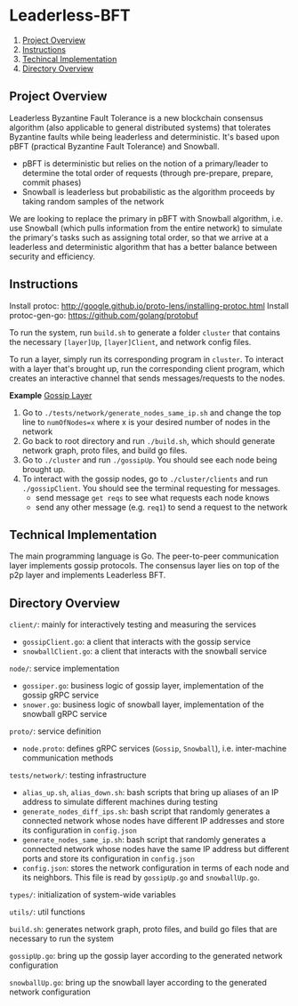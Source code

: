 # Leaderless-BFT
1. [Project Overview](##Project-Overview)
2. [Instructions](##Instructions)
3. [Techincal Implementation](##Technical-Implementation)
4. [Directory Overview](##Directory-Overview)

## Project Overview
Leaderless Byzantine Fault Tolerance is a new blockchain consensus algorithm (also applicable to general distributed systems) that tolerates Byzantine faults while being leaderless and deterministic. It's based upon pBFT (practical Byzantine Fault Tolerance) and Snowball. 
* pBFT is deterministic but relies on the notion of a primary/leader to determine the total order of requests (through pre-prepare, prepare, commit phases)
* Snowball is leaderless but probabilistic as the algorithm proceeds by taking random samples of the network

We are looking to replace the primary in pBFT with Snowball algorithm, i.e. use Snowball (which pulls information from the entire network) to simulate the primary's tasks such as assigning total order, so that we arrive at a leaderless and deterministic algorithm that has a better balance between security and efficiency.

## Instructions
Install protoc: http://google.github.io/proto-lens/installing-protoc.html
Install protoc-gen-go: https://github.com/golang/protobuf

To run the system, run `build.sh` to generate a folder `cluster` that contains the necessary `[layer]Up`, `[layer]Client`, and network config files.

To run a layer, simply run its corresponding program in `cluster`.
To interact with a layer that's brought up, run the corresponding client program, which creates an interactive channel that sends messages/requests to the nodes.

<b>Example</b> 
<u>Gossip Layer</u>
1. Go to `./tests/network/generate_nodes_same_ip.sh` and change the top line to `numOfNodes=x` where x is your desired number of nodes in the network
2. Go back to root directory and run `./build.sh`, which should generate network graph, proto files, and build go files.
3. Go to `./cluster` and run `./gossipUp`. You should see each node being brought up.
4. To interact with the gossip nodes, go to `./cluster/clients` and run `./gossipClient`. You should see the terminal requesting for messages.
    * send message `get reqs` to see what requests each node knows
    * send any other message (e.g. `req1`) to send a request to the network

## Technical Implementation
The main programming language is Go. The peer-to-peer communication layer implements gossip protocols. The consensus layer lies on top of the p2p layer and implements Leaderless BFT.

## Directory Overview
`client/`: mainly for interactively testing and measuring the services
* `gossipClient.go`: a client that interacts with the gossip service
* `snowballClient.go`: a client that interacts with the snowball service

`node/`: service implementation
* `gossiper.go`: business logic of gossip layer, implementation of the gossip gRPC service
* `snower.go`: business logic of snowball layer, implementation of the snowball gRPC service

`proto/`: service definition
* `node.proto`: defines gRPC services (`Gossip`, `Snowball`), i.e. inter-machine communication methods

`tests/network/`: testing infrastructure
* `alias_up.sh`, `alias_down.sh`: bash scripts that bring up aliases of an IP address to simulate different machines during testing
* `generate_nodes_diff_ips.sh`: bash script that randomly generates a connected network whose nodes have different IP addresses and store its configuration in `config.json`
* `generate_nodes_same_ip.sh`: bash script that randomly generates a connected network whose nodes have the same IP address but different ports and store its configuration in `config.json`
* `config.json`: stores the network configuration in terms of each node and its neighbors. This file is read by `gossipUp.go` and `snowballUp.go`.

`types/`: initialization of system-wide variables

`utils/`: util functions

`build.sh`: generates network graph, proto files, and build go files that are necessary to run the system

`gossipUp.go`: bring up the gossip layer according to the generated network configuration

`snowballUp.go`: bring up the snowball layer according to the generated network configuration
